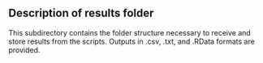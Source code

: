 ## Description of results folder
This subdirectory contains the folder structure necessary to receive and store results from the scripts. 
Outputs in .csv, .txt, and .RData formats are provided.
